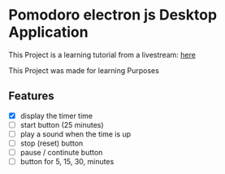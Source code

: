 # Pomodoro electron js Desktop Application
This Project is a learning tutorial from a livestream: [here](https://www.youtube.com/watch?v=v6935AFORyM)

This Project was made for learning Purposes

## Features
- [x] display the timer time
- [ ] start button (25 minutes)
- [ ] play a sound when the time is up
- [ ] stop (reset) button
- [ ] pause / continute button
- [ ] button for 5, 15, 30, minutes